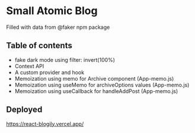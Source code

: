 # Small Atomic Blog

Filled with data from @faker npm package

## Table of contents

- fake dark mode using filter: invert(100%)
- Context API
- A custom provider and hook
- Memoization using memo for Archive component (App-memo.js)
- Memoization using useMemo for archiveOptions values (App-memo.js)
- Memoization using useCallback for handleAddPost (App-memo.js)

## Deployed

https://react-blogily.vercel.app/

